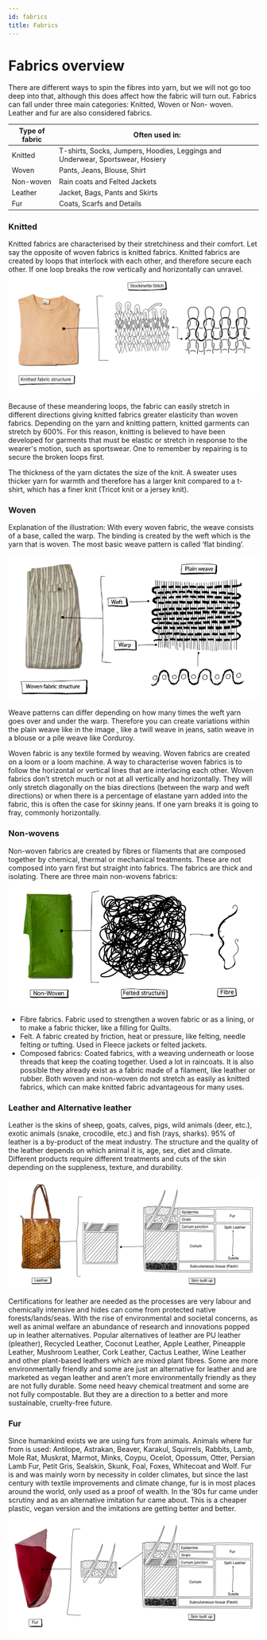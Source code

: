 ```yaml
---
id: fabrics
title: Fabrics
---
```



#  Fabrics overview
There are different ways to spin the fibres into yarn, but we will not go too deep into that, although this does affect how the fabric will turn out. Fabrics can fall under three main categories: Knitted, Woven or Non- woven. Leather and fur are also considered fabrics.

|Type of fabric| Often used in:|
|----|----|
|Knitted| T-shirts, Socks, Jumpers, Hoodies, Leggings and Underwear, Sportswear, Hosiery|
|Woven| Pants, Jeans, Blouse, Shirt|
|Non-woven| Rain coats and Felted Jackets|
|Leather | Jacket,  Bags, Pants and Skirts|
|Fur| Coats, Scarfs and Details|



### Knitted
Knitted fabrics are characterised by their stretchiness and their comfort. Let say the opposite of woven fabrics is knitted fabrics. Knitted fabrics are created by loops that interlock with each other, and therefore secure each other. If one loop breaks the row vertically and horizontally can unravel.
<img src="../assets/basics/fabrics_01.png" />

Because of these meandering loops, the fabric can easily stretch in different directions giving knitted fabrics greater elasticity than woven fabrics. Depending on the yarn and knitting pattern, knitted garments can stretch by 600%. For this reason, knitting is believed to have been developed for garments that must be elastic or stretch in response to the wearer's motion, such as sportswear. One to remember by repairing is to secure the broken loops first.

The thickness of the yarn dictates the size of the knit. A sweater uses thicker yarn for warmth and therefore has a larger knit compared to a t-shirt, which has a finer knit (Tricot knit or a jersey knit).



### Woven
Explanation of the illustration: With every woven fabric, the weave consists of a base, called the warp. The binding is created by the weft which is the yarn that is woven. The most basic weave pattern is called ‘flat binding’.

<img src="../assets/basics/fabrics_02.png" />

Weave patterns can differ depending on how many times the weft yarn goes over and under the warp. Therefore you can create variations within the plain weave like in the image
, like a twill weave in jeans, satin weave in a blouse or a pile weave like Corduroy.

Woven fabric is any textile formed by weaving. Woven fabrics are created on a loom or a loom machine. A way to characterise woven fabrics is to follow the horizontal or vertical lines that are interlacing each other. Woven fabrics don’t stretch much or not at all vertically and horizontally. They will only stretch diagonally on the bias directions (between the warp and weft directions) or when there is a percentage of elastane yarn added into the fabric, this is often the case for skinny jeans. If one yarn breaks it is going to fray, commonly horizontally.



### Non-wovens 
Non-woven fabrics are created by fibres or filaments that are composed together by chemical, thermal or mechanical treatments. These are not composed into yarn first but straight into fabrics. The fabrics are thick and isolating. There are three main non-wovens fabrics:
<img src="../assets/basics/fabrics_03.png" />

- Fibre fabrics. Fabric used to strengthen a woven fabric or as a lining, or to make a fabric thicker, like a filling for Quilts.
- Felt. A fabric created by friction, heat or pressure, like felting, needle felting or tufting. Used in Fleece jackets or felted jackets.
- Composed fabrics: Coated fabrics, with a weaving underneath or loose threads that keep the coating together. Used a lot in raincoats. It is also possible they already exist as a fabric made of a filament, like leather or rubber. Both woven and non-woven do not stretch as easily as knitted fabrics, which can make knitted fabric advantageous for many uses.




### Leather and Alternative leather
Leather is the skins of sheep, goats, calves, pigs, wild animals (deer, etc.), exotic animals (snake, crocodile, etc.) and fish (rays, sharks). 95% of leather is a by-product of the meat industry. The structure and the quality of the leather depends on which animal it is, age, sex, diet and climate. Different products require different treatments and cuts of the skin depending on the suppleness, texture, and durability.

<img src="../assets/basics/fabrics_04.png" />

Certifications for leather are needed as the processes are very labour and chemically intensive and hides can come from protected native forests/lands/seas. With the rise of environmental and societal concerns, as well as animal welfare an abundance of research and innovations popped up in leather alternatives. Popular alternatives of leather are PU leather (pleather), Recycled Leather, Coconut Leather, Apple Leather, Pineapple Leather, Mushroom Leather, Cork Leather, Cactus Leather, Wine Leather and other plant-based leathers which are mixed plant fibres. Some are more environmentally friendly and some are just an alternative for leather and are marketed as vegan leather and aren’t more environmentally friendly as they are not fully durable. Some need heavy chemical treatment and some are not fully compostable. But they are a direction to a better and more sustainable, cruelty-free future.


### Fur
Since humankind exists we are using furs from animals. Animals where fur from is used: Antilope, Astrakan, Beaver, Karakul, Squirrels, Rabbits, Lamb, Mole Rat, Muskrat, Marmot, Minks, Coypu, Ocelot, Opossum, Otter, Persian Lamb Fur, Petit Gris, Sealskin, Skunk, Foal, Foxes, Whitecoat and Wolf. Fur is and was mainly worn by necessity in colder climates, but since the last century with textile improvements and climate change, fur is in most places around the world, only used as a proof of wealth. In the ’80s fur came under scrutiny and as an alternative imitation fur came about. This is a cheaper plastic, vegan version and the imitations are getting better and better.

<img src="../assets/basics/fabrics_05.png" />
